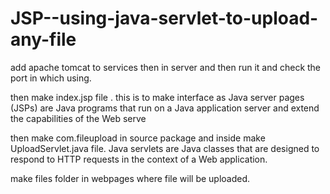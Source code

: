 # JSP--using-java-servlet-to-upload-any-file

add apache tomcat to services then in server and then run it and check the port in which using.

then make index.jsp file . this is to make interface as Java server pages (JSPs) are Java programs that run on a Java application server and extend the capabilities of the Web serve

then make com.fileupload in source package and inside make UploadServlet.java file. Java servlets are Java classes that are designed to respond to HTTP requests in the context of a Web application.

make files folder in webpages where file will be uploaded.
